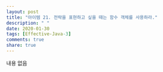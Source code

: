 ```yaml
---
layout: post
title: "아이템 21. 전략을 표현하고 싶을 때는 함수 객체를 사용하라."
description: " "
date: 2020-01-30
tags: [Effective-Java-3]
comments: true
share: true
---
```


내용 없음 